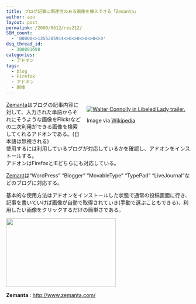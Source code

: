 ```yaml
---
title: ブログ記事に関連性のある画像を挿入できる「Zemanta」
author: azu
layout: post
permalink: /2008/0612/res212/
SBM_count:
  - '00000<>1355285914<>0<>0<>0<>0<>0'
dsq_thread_id:
  - 300801698
categories:
  - アドオン
tags:
  - blog
  - Firefox
  - アドオン
  - 画像
---
```

<div class="zemanta-img" style="margin: 1em; float: right; display: block;">
  <a href="http://en.wikipedia.org/wiki/Image:WordPressLogo.png"><img style="border: medium none ; display: block;" src="http://upload.wikimedia.org/wikipedia/en/d/d6/WordPressLogo.png" alt="Walter Connolly in Libeled Lady trailer." /></a></p> <p class="zemanta-img-attribution">
    Image via <a href="http://en.wikipedia.org/wiki/Image:WordPressLogo.png" target="_blank">Wikipedia</a>
  </p>
</div>

[Zemanta][1]はブログの記事内容に対して、入力された単語からそれにそうような画像をFlickrなどの二次利用ができる画像を検索してくれるアドオンである。(日本語は無視される)  
使用するには利用しているブログが対応しているかを確認し、アドオンをインストールする。  
アドオンはFirefoxとIEどちらにも対応している。

[Zemant][1]は“WordPress” “Blogger” “MovableType” “TypePad” “LiveJournal”などのブログに対応する。

基本的な使用方法はアドオンをインストールした状態で通常の投稿画面に行き、記事を書いていけば画像が自動で取得されていき(手動で選ぶこともできる)、利用したい画像をクリックするだけの簡単さである。

[<img class="alignnone size-medium wp-image-213" title="snap11" src="http://efcl.info/wp-content/uploads/2008/06/snap11-300x188.png" alt="" width="300" height="188" />][2]

**Zemanta**
:   <http://www.zemanta.com/>

 [1]: http://www.zemanta.com/
 [2]: http://efcl.info/wp-content/uploads/2008/06/snap11.png